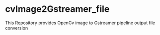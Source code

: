 # cvImage2Gstreamer_file
This Repository provides OpenCv image to Gstreamer pipeline output file conversion
